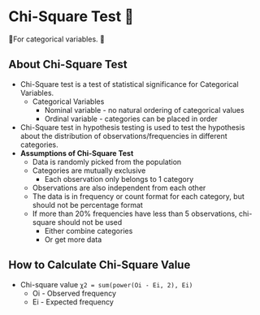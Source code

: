 # Chi-Square Test 🔮

💖For categorical variables. 💖

## About Chi-Square Test
* Chi-Square test is a test of statistical significance for Categorical Variables.
  * Categorical Variables
    * Nominal variable - no natural ordering of categorical values
    * Ordinal variable - categories can be placed in order
* Chi-Square test in hypothesis testing is used to test the hypothesis about the distribution of observations/frequencies in different categories.
* <b>Assumptions of Chi-Square Test</b>
  * Data is randomly picked from the population
  * Categories are mutually exclusive
    * Each observation only belongs to 1 category
  * Observations are also independent from each other
  * The data is in frequency or count format for each category, but should not be percentage format
  * If more than 20% frequencies have less than 5 observations, chi-square should not be used
    * Either combine categories
    * Or get more data

## How to Calculate Chi-Square Value
* Chi-square value `χ2 = sum(power(Oi - Ei, 2), Ei)`
  * Oi - Observed frequency
  * Ei - Expected frequency
